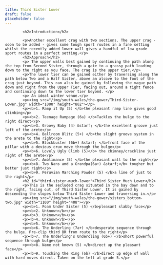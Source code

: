```yaml
---
title: Third Sister Lower
draft: false
placeholder: false
---
```






            <h2>Introduction</h2>
            
            <p>Another excellent crag with two sections. The upper crag - soon to be added - gives some tough sport routes in a fine setting whilst the recently added lower wall gives a handful of low grade sport routes in a perfect setting.</p>
            <h2>Approach</h2>
            <p> The upper walls best gained by continuing the path along the top from Second Sister, through a gate to a grassy path leading down to the right as you face. The crag is the upper tier.</p>
            <p>The lower tier can be gained either by traversing along the path below Two and a Half Sister, above an alcove to the foot of the crag just beyond. This can also be gained by following the vague path down and right from the Upper Tier, facing out, around a tight fence and continuing down to the lower tier beyond. </p>
            <p> An ideal winter venue.</p>
            <p><img src="/img/south-wales/the-gower/Third-Sister-Lower.jpg" width="1000" height="802"></p>
            <p><b>1. Ramp it Up (5) </b>the pleasant ramp line gives good climbing</p>
            <p><b>2. Teenage Rampage (6a) </b>Tackles the bulge to the right direct</p>
            <p><b>3. Groovy Baby (4) &starf; </b>the excellent groove just left of the arete</p>
            <p><b>4. Ballroom Blitz (5+) </b>the slight groove system in the arete to the right</p>
            <p><b>5. Blockbuster (6b+) &starf; </b>front face of the pillar with a devious crux move through the bulge</p>
            <p><b>6. Lovely Ugly Climb (5)</b> the chimney/crackline just right of the arete</p>
            <p><b>7. Amblimance (5) </b>the pleasant wall to the right</p>
            <p><b>8. Two Nans and a Grandpa(6a+) &starf;</b> tougher but better just right</p>
            <p><b>9. Peruvian Marching Powder (5) </b>a line of just to the right</p>
            <h2 id="third-sister-much-lower">Third Sister Much Lower</h2>
            <p>This is the secluded crag situated in the bay down and to the right, facing out, of Third Sister Lower. It is gained by descending the slopes below Third Sister Lower and traversing in.</p>
            <p><img src="/img/south-wales/the-gower/sisters_bottom-two.jpg" width="1100" height="408"></p>
            <p><b>1. Foam Under Sister (5) </b>pleasant slabby face</p>
            <p><b>2. Unknown</b></p>
            <p><b>3. Unknown</b></p>
            <p><b>4. Unknown</b></p>
            <p><b>5. Unknown</b></p>
            <p><b>6. The Underling (7a+) </b>desperate sequence through the bulge. Pre-clip third BR from route to the right</p>
            <p><b>7. The Underling's Undercling (6b+) </b>short powerful sequence through bulge</p>
            <p><b>8. Name not known (5) </b>direct up the pleasant face</p>
            <p><b>9. Touching the Ring (6b) </b>direct up edge of wall with hard moves direct. Taken on the left at grade 5.</p>